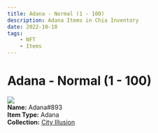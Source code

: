 ```yaml
---
title: Adana - Normal (1 - 100)
description: Adana Items in Chia Inventory
date: 2022-10-10
tags:
    - NFT
    - Items
---
```


# Adana - Normal (1 - 100)
<div class="item_thumbnail">
<img loading="lazy" src="https://mvog4duamy5mmtrk5efzdmfiuyfowgonygumxsy5jsoagg54.arweave.net/ZVxuD_oB-mOsZOKukLkbCopgrrGc3BqMvLHUycAxu80"><br/>
<div><strong>Name:</strong> Adana#893</div>
<div><strong>Item Type:</strong> Adana</div>
<div><strong>Collection:</strong> <a href="https://www.spacescan.io/xch/nft/collection/col1lend2dcn558km4wcwta4xnkfv3xpcmlp9kyt0m909emvfxechlyqdl5ndg">City Illusion</a></div>
</div>


